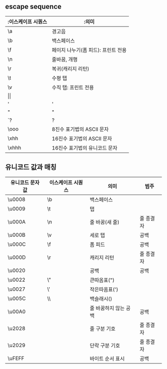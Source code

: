 ## escape sequence 

|:이스케이프 시퀀스|:의미|
|---|---|  
|\a|경고음 |
|\b|백스페이스|
|\f|페이지 나누기(폼 피드): 프린트 전용|
|\n|줄바꿈, 개행|
|\r|복귀(캐리지 리턴)|
|\t|수평 탭|
|\v|수직 탭: 프린트 전용|
|\\|\|
|\'|'|
|\"|"|
|`?|?|
|\ooo|8진수 표기법의 ASCII 문자|
|\xhh|16진수 표기법의 ASCII 문자|
|\xhhh|16진수 표기법의 유니코드 문자|

## 유니코드 값과 매칭  

|유니코드 문자 값|	이스케이프 시퀀스	|의미|	범주|
|---|---|---|---|
|\u0008	|\b	|백스페이스||	
|\u0009	|\t	|탭||	
|\u000A	|\n	|줄 바꿈(새 줄)	|줄 종결자|
|\u000B	|\v	|세로 탭|	공백|
|\u000C	|\f	|폼 피드	|공백|
|\u000D	|\r	|캐리지 리턴	|줄 종결자|
|\u0020|		|공백	|공백|
|\u0022	|\\"	|큰따옴표(")||	
|\u0027	|\\'	|작은따옴표(')||	
|\u005C	|\\\	|백슬래시()	||
|\u00A0|		|줄 바꿈하지 않는 공백	|공백|
|\u2028|		|줄 구분 기호	|줄 종결자|
|\u2029|		|단락 구분 기호	|줄 종결자|
|\uFEFF|		|바이트 순서 표시	|공백|

